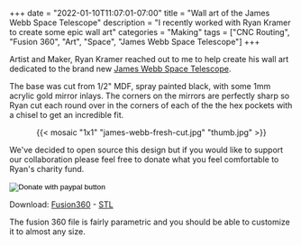 +++
date = "2022-01-10T11:07:01-07:00"
title = "Wall art of the James Webb Space Telescope"
description = "I recently worked with Ryan Kramer to create some epic wall art"
categories = "Making"
tags = ["CNC Routing", "Fusion 360", "Art", "Space", "James Webb Space Telescope"]
+++

Artist and Maker, Ryan Kramer reached out to me to help create his wall art dedicated to the brand new [James Webb Space Telescope](https://www.jwst.nasa.gov/).

The base was cut from 1/2" MDF, spray painted black, with some 1mm acrylic gold mirror inlays. The corners on the mirrors are perfectly sharp so Ryan cut each round over in the corners of each of the the hex pockets with a chisel to get an incredible fit.

<center>
  {{< mosaic "1x1" "james-webb-fresh-cut.jpg" "thumb.jpg" >}}
</center>

We've decided to open source this design but if you would like to support our collaboration please feel free to donate what you feel comfortable to Ryan's charity fund.

<form action="https://www.paypal.com/donate" method="post" target="_top">
    <input type="hidden" name="hosted_button_id" value="PKNNU7EPND938" />
    <input type="image" class="notouch" src="https://www.paypalobjects.com/en_US/i/btn/btn_donate_LG.gif" border="0" name="submit" title="PayPal - The safer, easier way to pay online!" alt="Donate with paypal button" />
    <img alt="" border="0" src="https://paypal.com/en_US/i/scr/pixel.gif" width="1" height="1" />
</form>

Download: [Fusion360](james-webb-v4.f3d) - [STL](james-webb-wall-art.stl)

The fusion 360 file is fairly parametric and you should be able to customize it to almost any size.